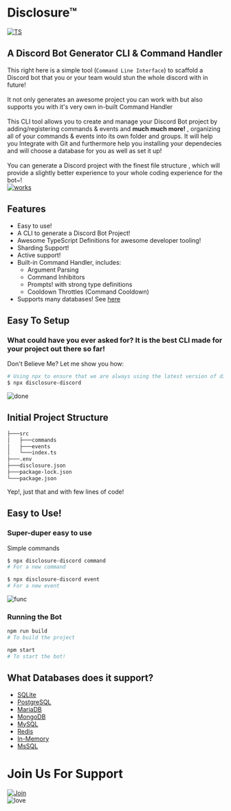 # Disclosure™
[![TS](https://forthebadge.com/images/badges/made-with-typescript.svg)]()
## A Discord Bot Generator CLI & Command Handler

This right here is a simple tool (`` Command Line Interface ``) to scaffold a Discord bot that you or your team would stun the whole discord with in future! 
<br />
<br />
It not only generates an awesome project you can work with but also supports you with it's very own in-built Command Handler
<br />
<br />
This CLI tool allows you to create and manage your Discord Bot project by adding/registering commands & events and **much much more!** , organizing all of your commands & events into its own folder and groups. It will help you Integrate with Git and furthermore help you installing your dependecies and will choose a database for you as well as set it up!
<br /> <br />
You can generate a Discord project with the finest file structure , which will provide a slightly better experience to your whole coding experience for the bot~! <br />
[![works](https://forthebadge.com/images/badges/it-works-why.svg)]() <br/>

## Features
- Easy to use!
- A CLI to generate a Discord Bot Project! 
- Awesome TypeScript Definitions for awesome developer tooling!
- Sharding Support!
- Active support!
- Built-in Command Handler, includes:
  - Argument Parsing
  - Command Inhibitors
  - Prompts! with strong type definitions
  - Cooldown Throttles (Command Cooldown)
- Supports many databases! See [here](#what-databases-does-it-support)

## Easy To Setup

### What could have you ever asked for? It is the best CLI made for your project out there so far!
Don't Believe Me? Let me show you how:

```sh
# Using npx to ensure that we are always using the latest version of disclosure-discord
$ npx disclosure-discord
```
![done](/assets/test.gif)

## Initial Project Structure
```sh
├───src
│   ├───commands
│   ├───events
│   └───index.ts
├───.env
├───disclosure.json
├───package-lock.json
└───package.json
```
Yep!, just that and with few lines of code!

## Easy to Use!

### Super-duper easy to use 
Simple commands 
```sh <br> 
$ npx disclosure-discord command
# For a new command

$ npx disclosure-discord event
# For a new event
```
![func](/assets/test2.gif)

### Running the Bot

```sh
npm run build
# To build the project

npm start
# To start the bot!
```

## What Databases does it support?

 - [SQLite](https://www.sqlite.org/index.html)
 - [PostgreSQL](https://www.postgresql.org/)
 - [MariaDB](https://mariadb.org/)
 - [MongoDB](https://www.mongodb.com/)
 - [MySQL](https://www.mysql.com/)
 - [Redis](https://redis.io/)
 - [In-Memory](https://en.wikipedia.org/wiki/In-memory_database)
 - [MsSQL](https://en.wikipedia.org/wiki/Microsoft_SQL_Server)

# Join Us For Support 
[![Join](/assets/Capture.png)](https://discord.gg/HG8s98Uk) <br>
![love](https://forthebadge.com/images/badges/built-with-love.svg)
